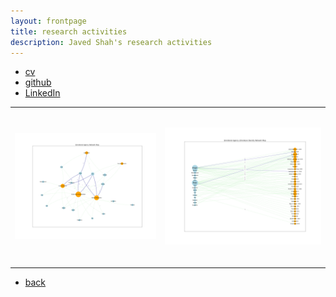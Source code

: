```yaml
---
layout: frontpage
title: research activities
description: Javed Shah's research activities
---
```


<div class="navbar">
  <div class="navbar-inner">
      <ul class="nav">
          <li><a href="{{ BASE_PATH }}/jshah-public.pdf">cv</a></li>
          <li><a href="https://github.com/javedmshah">github</a></li>
          <li><a href="https://linkedin.com/in/javedmaqboolshah">LinkedIn</a></li>
      </ul>
  </div>
</div>

<table class="wide">
<tr>
  <td class="left">
    <a href="pics/emotion_agency.html">
        <img src="pics/final_coded_network_graph_emotion_agency.png" alt="Agency Network Graph" title="Emotion in Politics" />
    </a>
  </td>
  <td class="right"  style="width:250px; height:250px;">
  <a href="pics/emotion_agency.html">
      <img src="pics/paper_final_coded_network_graph_emotion_agency.png" alt="Literature Review Network Graph" title="Lit Review: Emotion in Politics"/>
  </a>
</td>
</tr>
</table>

<div class="navbar">
  <div class="navbar-inner">
      <ul class="nav">
          <li><a href="index.html">back</a></li>
      </ul>
  </div>
</div>
